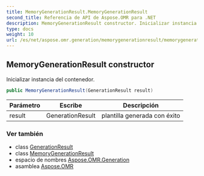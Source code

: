 ```yaml
---
title: MemoryGenerationResult.MemoryGenerationResult
second_title: Referencia de API de Aspose.OMR para .NET
description: MemoryGenerationResult constructor. Inicializar instancia del contenedor.
type: docs
weight: 10
url: /es/net/aspose.omr.generation/memorygenerationresult/memorygenerationresult/
---
```

## MemoryGenerationResult constructor

Inicializar instancia del contenedor.

```csharp
public MemoryGenerationResult(GenerationResult result)
```

| Parámetro | Escribe | Descripción |
| --- | --- | --- |
| result | GenerationResult | plantilla generada con éxito |

### Ver también

* class [GenerationResult](../../generationresult/)
* class [MemoryGenerationResult](../)
* espacio de nombres [Aspose.OMR.Generation](../../memorygenerationresult/)
* asamblea [Aspose.OMR](../../../)


